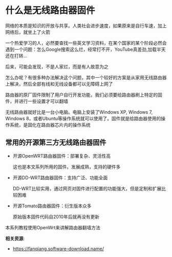 什么是无线路由器固件
===============

网络的本质是知识的开放与共享。人类社会进步速度，如果原来是自行车速，加上网络后，就坐上了火箭

一个热爱学习的人，必然要查找一些英文学习资料，在某个国家的某个阶段必然会遇到一个问题：怎么Google搜索这么烂，经常打不开，YouTube真差劲,加载半天还在打转...

后来，可能会发现，不是人家烂，而是有人故意为之

怎么办呢？有很多种办法解决这个问题，其中一个较好的方案是从家用无线路由器上解决，然后全部有线和无线设备都可以无障碍上网了

路由器的原厂固件限制了用户自行开发功能，我们必须要给路由器刷上特定的固件，并进行一些设置才可以翻墙

无线路由器就好比是一台小电脑。电脑上安装了Windows XP, Windows 7, Windows 8，或者Ubuntu等操作系统就可以使用了。固件就是给路由器使用的操作系统，是固化在路由器芯片内的操作系统

常用的开源第三方无线路由器固件
--------

- 开源OpenWRT路由器固件：部署复杂、灵活性高  
  
  这也是本文系列所用的固件。发展成熟，支持的硬件多

- 开源DD-WRT路由器固件：支持广泛、功能全面

  DD-WRT比较实用，通过网页对固件进行配置的功能强大，但是定制和扩展比较困难

- 开源Tomato路由器固件：衍生版本众多

  原始版本固件代码自2010年后就再没有更新

本系列教程使用OpenWrt来讲解路由器翻墙方法

**相关资源**:

- https://fanqiang.software-download.name/